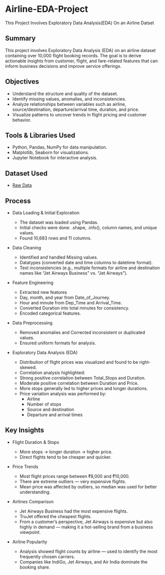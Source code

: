 # Airline-EDA-Project
This Project Involves Exploratory Data Analysis(EDA) On an Airline Datset

## Summary
This project involves Exploratory Data Analysis (EDA) on an airline dataset containing over 10,000 flight booking records. The goal is to derive actionable insights from customer, flight, and fare-related features that can inform business decisions and improve service offerings.

## Objectives
- Understand the structure and quality of the dataset.
- Identify missing values, anomalies, and inconsistencies.
- Analyze relationships between variables such as airline, source/destination, departure/arrival time, duration, and price.
- Visualize patterns to uncover trends in flight pricing and customer behavior.

## Tools & Libraries Used
- Python, Pandas, NumPy for data manipulation.
- Matplotlib, Seaborn for visualizations.
- Jupyter Notebook for interactive analysis.

## Dataset Used
- <a href="https://github.com/yug0537/Airline-EDA-Project/commit/090bfada5e5c7e55980f0f0f336778a578b9519d">Raw Data<a/>

## Process
- Data Loading & Initial Exploration
  - The dataset was loaded using Pandas.
  - Initial checks were done: .shape, .info(), column names, and unique values.
  - Found 10,683 rows and 11 columns.
    
- Data Cleaning
  - Identified and handled Missing values.
  - Datatypes (converted date and time columns to datetime format).
  - Text inconsistencies (e.g., multiple formats for airline and destination names like “Jet Airways Business” vs. “Jet Airways”).
    
- Feature Engineering
  - Extracted new features
  - Day, month, and year from Date_of_Journey.
  - Hour and minute from Dep_Time and Arrival_Time.
  - Converted Duration into total minutes for consistency.
  - Encoded categorical features.
    
- Data Preprocessing
  - Removed anomalies and Corrected inconsistent or duplicated values.
  - Ensured uniform formats for analysis.
    
- Exploratory Data Analysis (EDA)
  - Distribution of flight prices was visualized and found to be right-skewed.
  - Correlation analysis highlighted:
  - Strong positive correlation between Total_Stops and Duration.
  - Moderate positive correlation between Duration and Price.
  - More stops generally led to higher prices and longer durations.
  - Price variation analysis was performed by:
	- Airline
	- Number of stops
	- Source and destination
	- Departure and arrival times
 
## Key Insights
- Flight Duration & Stops
   - More stops → longer duration → higher price.
   - Direct flights tend to be cheaper and quicker.
- Price Trends
   - Most flight prices range between ₹8,000 and ₹10,000.
   - There are extreme outliers — very expensive flights.
   - Mean price was affected by outliers, so median was used for better understanding.

- Airlines Comparison
   - Jet Airways Business had the most expensive flights.
   - TruJet offered the cheapest flights.
   - From a customer’s perspective, Jet Airways is expensive but also highly in demand — making it a hot-selling brand from a business viewpoint.

- Airline Popularity
   - Analysis showed flight counts by airline — used to identify the most frequently chosen carriers.
   - Companies like IndiGo, Jet Airways, and Air India dominate the booking share.




